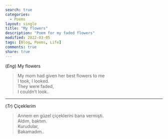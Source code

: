 ```yaml
---
search: true
categories: 
  - Poems
layout: single
title: "My flowers"
description: "Poem for my faded flowers"
modified: 2022-03-05
tags: [Blog, Poems, Life]
comments: true
share: true
---
```

(*Eng*) My flowers  

>My mom had given her best flowers to me  
I took, I looked.  
They were faded,  
I couldn't look..  

---
(*Tr*) Çiçeklerim  

>Annem en güzel çiçeklerini bana vermişti.  
Aldım, baktım.  
Kurudular,  
Bakamadım..  
